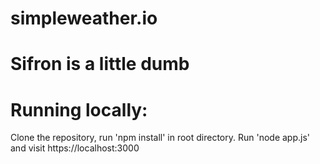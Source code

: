 # simpleweather.io
<h1> Sifron is a little dumb</h1>

<h1>Running locally:</h1>
Clone the repository, run 'npm install' in root directory. Run 'node app.js' and visit https://localhost:3000
